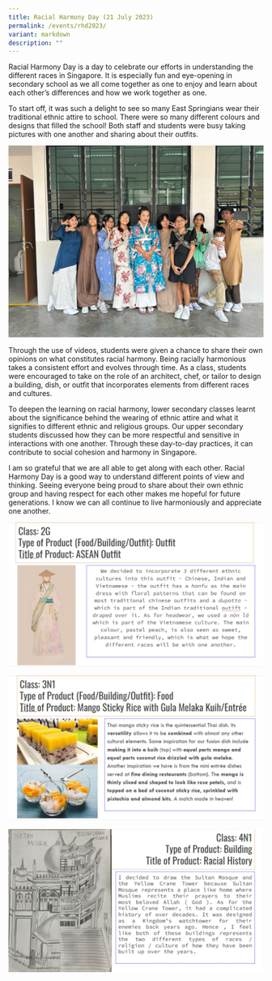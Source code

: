 ```yaml
---
title: Racial Harmony Day (21 July 2023)
permalink: /events/rhd2023/
variant: markdown
description: ""
---
```

Racial Harmony Day is a day to celebrate our efforts in understanding the different races in Singapore. It is especially fun and eye-opening in secondary school as we all come together as one to enjoy and learn about each other’s differences and how we work together as one.
  
To start off, it was such a delight to see so many East Springians wear their traditional ethnic attire to school. There were so many different colours and designs that filled the school! Both staff and students were busy taking pictures with one another and sharing about their outfits.

![](/images/Events/2023%20RHD/rhd5_2023.jpeg)

Through the use of videos, students were given a chance to share their own opinions on what constitutes racial harmony. Being racially harmonious takes a consistent effort and evolves through time. As a class, students were encouraged to take on the role of an architect, chef, or tailor to design a building, dish, or outfit that incorporates elements from different races and cultures.
 
To deepen the learning on racial harmony, lower secondary classes learnt about the significance behind the wearing of ethnic attire and what it signifies to different ethnic and religious groups. Our upper secondary students discussed how they can be more respectful and sensitive in interactions with one another. Through these day-to-day practices, it can contribute to social cohesion and harmony in Singapore.

I am so grateful that we are all able to get along with each other. Racial Harmony Day is a good way to understand different points of view and thinking. Seeing everyone being proud to share about their own ethnic group and having respect for each other makes me hopeful for future generations. I know we can all continue to live harmoniously and appreciate one another.

![](/images/Events/2023%20RHD/rhd1_write.jpg)

![](/images/Events/2023%20RHD/rhd2_write.jpg)

![](/images/Events/2023%20RHD/rhd3_write.jpg)